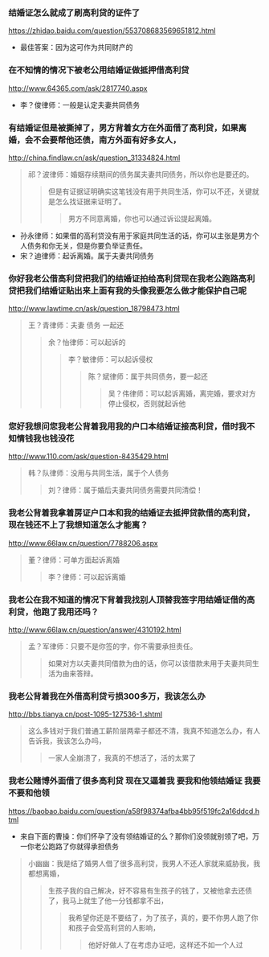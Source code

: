 ### 结婚证怎么就成了刷高利贷的证件了
https://zhidao.baidu.com/question/553708683569651812.html
- 最佳答案：因为这可作为共同财产的
### 在不知情的情况下被老公用结婚证做抵押借高利贷
http://www.64365.com/ask/2817740.aspx
- 李？俊律师：一般是认定夫妻共同债务
### 有结婚证但是被撕掉了，男方背着女方在外面借了高利贷，如果离婚，会不会要帮他还债，南方外面有好多女人，
http://china.findlaw.cn/ask/question_31334824.html
>祁？波律师：婚姻存续期间的债务属夫妻共同债务，所以你也是要还的。
>>但是有证据证明确实这笔钱没有用于共同生活，你可以不还，关键就是怎么找证据来证明了。
>>>男方不同意离婚，你也可以通过诉讼提起离婚。
- 孙永律师：如果借的高利贷没有用于家庭共同生活的话，你可以主张是男方个人债务和你无关，但是你要负举证责任。
- 宋？迪律师：起诉离婚。属于夫妻共同债务
### 你好我老公借高利贷把我们的结婚证拍给高利贷现在我老公跑路高利贷把我们结婚证贴出来上面有我的头像我要怎么做才能保护自己呢
http://www.lawtime.cn/ask/question_18798473.html
>王？青律师：夫妻 债务 一起还
>>余？怡律师：可以起诉的
>>>李？敏律师：可以起诉侵权
>>>>陈？斌律师：属于共同债务，要一起还
>>>>>吴？伟律师：可以起诉离婚，离完婚，要求对方停止侵权，否则就起诉他
### 您好我想问您我老公背着我用我的户口本结婚证接高利贷，借时我不知情钱我也钱没花
http://www.110.com/ask/question-8435429.html
>韩？队律师：没用与共同生活，属于个人债务
>>刘？律师：属于婚后夫妻共同债务需要共同清偿！
### 我老公背着我拿着房证户口本和我的结婚证去抵押贷款借的高利贷，现在钱还不上了我想知道怎么才能离？
http://www.66law.cn/question/7788206.aspx
>董？律师：可单方面起诉离婚
>>李？律师：可以起诉离婚
### 我老公在我不知道的情况下背着我找别人顶替我签字用结婚证借的高利贷，他跑了我用还吗？
http://www.66law.cn/question/answer/4310192.html
>孟？军律师：只要不是你签的字，你不需要承担责任。
>>如果对方以夫妻共同借款为由的话，你可以该借款未用于夫妻共同生活为由来答辩。
### 我老公背着我在外借高利贷亏损300多万，我该怎么办
http://bbs.tianya.cn/post-1095-127536-1.shtml
>这么多钱对于我们普通工薪阶层两辈子都还不清，我真不知道怎么办，有人告诉我，我该怎么办吗，
>>一家人全崩溃了，我真的不想活了，活的太累了
### 我老公赌博外面借了很多高利贷 现在又逼着我 要我和他领结婚证 我要不要和他领
https://baobao.baidu.com/question/a58f98374afba4bb95f519fc2a16ddcd.html
- 来自下面的曹操：你们怀孕了没有领结婚证的么？那你们没领就别领了吧，万一你老公跑路了你就得承担债务
>小幽幽：我是结了婚男人借了很多高利贷，我男人不还人家就来威胁我，我都想离婚，
>>生孩子我的自己解决，好不容易有生孩子的钱了，又被他拿去还债了，我马上就生了他一分钱都拿不出，
>>>我希望你还是不要结了，为了孩子，真的，要不你男人跑了你和孩子会受高利贷的人影响，
>>>>他好好做人了在考虑办证吧，这样还不如一个人过